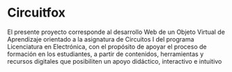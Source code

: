 # Circuitfox
El presente proyecto corresponde al desarrollo Web de un Objeto Virtual de Aprendizaje orientado a la asignatura de Circuitos I del programa Licenciatura en Electrónica, con el propósito de apoyar el proceso de formación en los estudiantes, a partir de contenidos, herramientas y recursos digitales que posibiliten un apoyo didáctico, interactivo e intuitivo

